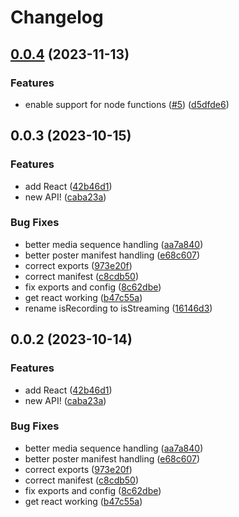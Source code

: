 # Changelog

## [0.0.4](https://github.com/ascorbic/chalkstream/compare/chalkstream-v0.0.3...chalkstream-v0.0.4) (2023-11-13)


### Features

* enable support for node functions ([#5](https://github.com/ascorbic/chalkstream/issues/5)) ([d5dfde6](https://github.com/ascorbic/chalkstream/commit/d5dfde6d19bbc5795a9af749dcd023bc263fc403))

## 0.0.3 (2023-10-15)


### Features

* add React ([42b46d1](https://github.com/ascorbic/chalkstream/commit/42b46d1e6d13160ede5980d7f98fc939f71894db))
* new API! ([caba23a](https://github.com/ascorbic/chalkstream/commit/caba23a025901056097f296d076d880d906ccd61))


### Bug Fixes

* better media sequence handling ([aa7a840](https://github.com/ascorbic/chalkstream/commit/aa7a8407078b7a2d87a8321fbc99cec8bf6fcf74))
* better poster manifest handling ([e68c607](https://github.com/ascorbic/chalkstream/commit/e68c607849b0e643290bfea7ac4fb0ce3104fa77))
* correct exports ([973e20f](https://github.com/ascorbic/chalkstream/commit/973e20f1c51143c87e1dcbd1e2fd7a049d0c8cfb))
* correct manifest ([c8cdb50](https://github.com/ascorbic/chalkstream/commit/c8cdb50f39c54cf7ff44b7be9d8e7babda3875e4))
* fix exports and config ([8c62dbe](https://github.com/ascorbic/chalkstream/commit/8c62dbe917fe98bb2ec7e55a4bc453df2fa979fb))
* get react working ([b47c55a](https://github.com/ascorbic/chalkstream/commit/b47c55aa5353e89ffb159c5f80b28fad99b84aae))
* rename isRecording to isStreaming ([16146d3](https://github.com/ascorbic/chalkstream/commit/16146d362761fc6c33309f0cf627a71d5566948c))

## 0.0.2 (2023-10-14)


### Features

* add React ([42b46d1](https://github.com/ascorbic/chalkstream/commit/42b46d1e6d13160ede5980d7f98fc939f71894db))
* new API! ([caba23a](https://github.com/ascorbic/chalkstream/commit/caba23a025901056097f296d076d880d906ccd61))


### Bug Fixes

* better media sequence handling ([aa7a840](https://github.com/ascorbic/chalkstream/commit/aa7a8407078b7a2d87a8321fbc99cec8bf6fcf74))
* better poster manifest handling ([e68c607](https://github.com/ascorbic/chalkstream/commit/e68c607849b0e643290bfea7ac4fb0ce3104fa77))
* correct exports ([973e20f](https://github.com/ascorbic/chalkstream/commit/973e20f1c51143c87e1dcbd1e2fd7a049d0c8cfb))
* correct manifest ([c8cdb50](https://github.com/ascorbic/chalkstream/commit/c8cdb50f39c54cf7ff44b7be9d8e7babda3875e4))
* fix exports and config ([8c62dbe](https://github.com/ascorbic/chalkstream/commit/8c62dbe917fe98bb2ec7e55a4bc453df2fa979fb))
* get react working ([b47c55a](https://github.com/ascorbic/chalkstream/commit/b47c55aa5353e89ffb159c5f80b28fad99b84aae))
